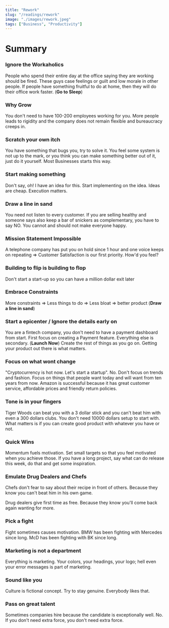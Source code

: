 ```yaml
---
title: "Rework"
slug: "/readings/rework"
image: "./images/rework.jpeg"
tags: ["Business", "Productivity"]
---
```


# Summary

### **Ignore the Workaholics**

People who spend their entire day at the office saying they are working should be fired. These guys case feelings or guilt and low morale in other people. If people have something fruitful to do at home, then they will do their office work faster. (**Go to Sleep**)

### **Why Grow**

You don't need to have 100-200 employees working for you. More people leads to rigidity and the company does not remain flexible and bureaucracy creeps in.

### **Scratch your own itch**

You have something that bugs you, try to solve it. You feel some system is not up to the mark, or you think you can make something better out of it, just do it yourself. Most Businesses starts this way.

### **Start making something**

Don't say, oh! I have an idea for this. Start implementing on the idea. Ideas are cheap. Execution matters.

### **Draw a line in sand**

You need not listen to every customer. If you are selling healthy and someone says also keep a bar of snickers as complementary, you have to say NO. You cannot and should not make everyone happy.

### **Mission Statement Impossible**

A telephone company has put you on hold since 1 hour and one voice keeps on repeating ⇒ Customer Satisfaction is our first priority. How'd you feel?

### **Building to flip is building to flop**

Don't start a start-up so you can have a million dollar exit later

### **Embrace Constraints**

More constraints ⇒ Less things to do ⇒ Less bloat ⇒ better product (**Draw a line in sand**)

### **Start a epicenter / Ignore the details early on**

You are a fintech company, you don't need to have a payment dashboard from start. First focus on creating a Payment feature. Everything else is secondary. (**Launch Now**) Create the rest of things as you go on. Getting your product out there is what matters.

### **Focus on what wont change**

"Cryptocurrency is hot now. Let's start a startup". No. Don't focus on trends and fashion. Focus on things that people want today and will want from ten years from now. Amazon is successful because it has great customer service, affordable prices and friendly return policies.

### **Tone is in your fingers**

Tiger Woods can beat you with a 3 dollar stick and you can't beat him with even a 300 dollars clubs. You don't need 10000 dollars setup to start with. What matters is if you can create good product with whatever you have or not.

### **Quick Wins**

Momentum fuels motivation. Set small targets so that you feel motivated when you achieve those. If you have a long project, say what can do release this week, do that and get some inspiration.

### Emulate Drug Dealers and Chefs

Chefs don't fear to say about their recipe in front of others. Because they know you can't beat him in his own game.

Drug dealers give first time as free. Because they know you'll come back again wanting for more.

### Pick a fight

Fight sometimes causes motivation. BMW has been fighting with Mercedes since long. McD has been fighting with BK since long.

### Marketing is not a department

Everything is marketing. Your colors, your headings, your logo; hell even your error messages is part of marketing.

### Sound like you

Culture is fictional concept. Try to stay genuine. Everybody likes that.

### Pass on great talent

Sometimes companies hire because the candidate is exceptionally well. No. If you don't need extra force, you don't need extra force.
